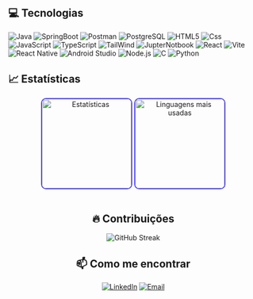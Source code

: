 ## 💻 Tecnologias
![Java](https://img.shields.io/badge/java-%23ED8B00.svg?style=for-the-badge&logo=openjdk&logoColor=white)
![SpringBoot](https://img.shields.io/badge/Spring%20Boot-6DB33F.svg?style=for-the-badge&logo=Spring-Boot&logoColor=white)
![Postman](https://img.shields.io/badge/Postman-FF6C37.svg?style=for-the-badge&logo=Postman&logoColor=white)
![PostgreSQL](https://img.shields.io/badge/PostgreSQL-4169E1.svg?style=for-the-badge&logo=PostgreSQL&logoColor=white)
![HTML5](https://img.shields.io/badge/html5-%23E34F26.svg?style=for-the-badge&logo=html5&logoColor=white)
![Css](https://img.shields.io/badge/CSS-663399.svg?style=for-the-badge&logo=CSS&logoColor=white)
![JavaScript](https://img.shields.io/badge/JavaScript-F7DF1E?style=for-the-badge&logo=javascript&logoColor=black)
![TypeScript](https://img.shields.io/badge/TypeScript-007ACC?style=for-the-badge&logo=typescript&logoColor=white)
![TailWind](https://img.shields.io/badge/Tailwind%20CSS-06B6D4.svg?style=for-the-badge&logo=Tailwind-CSS&logoColor=white)
![JupterNotbook](https://img.shields.io/badge/Jupyter-F37626.svg?style=for-the-badge&logo=Jupyter&logoColor=white)
![React](https://img.shields.io/badge/React-20232A?style=for-the-badge&logo=react&logoColor=61DAFB)
![Vite](https://img.shields.io/badge/Vite-646CFF.svg?style=for-the-badge&logo=Vite&logoColor=white)
![React Native](https://img.shields.io/badge/react_native-%2320232a.svg?style=for-the-badge&logo=react&logoColor=%2361DAFB)
![Android Studio](https://img.shields.io/badge/android%20studio-346ac1?style=for-the-badge&logo=android%20studio&logoColor=white)
![Node.js](https://img.shields.io/badge/Node.js-339933?style=for-the-badge&logo=nodedotjs&logoColor=white)
![C](https://img.shields.io/badge/c-%2300599C.svg?style=for-the-badge&logo=c&logoColor=white)
![Python](https://img.shields.io/badge/Python-3776AB?style=for-the-badge&logo=python&logoColor=white)

## 📈 Estatísticas

<div align="center">
  
<img height="180em" src="https://github-readme-stats.vercel.app/api?username=paulorsf29&show_icons=true&theme=aura&include_all_commits=true&count_private=true&bg_color=30,0f172a,1e1b4b&title_color=67e8f9&text_color=c7d2fe&icon_color=818cf8&border_color=4f46e5&border_radius=10" alt="Estatísticas" style="border: 2px solid #4f46e5; border-radius: 10px; transition: transform 0.3s ease;" onmouseover="this.style.transform='scale(1.02)'" onmouseout="this.style.transform='scale(1)'"/>

<img height="180em" src="https://github-readme-stats.vercel.app/api/top-langs/?username=paulorsf29&layout=compact&theme=aura&langs_count=8&bg_color=30,1e1b4b,0f172a&title_color=67e8f9&text_color=c7d2fe&border_color=4f46e5&border_radius=10&hide=html,css" alt="Linguagens mais usadas" style="border: 2px solid #4f46e5; border-radius: 10px; transition: transform 0.3s ease;" onmouseover="this.style.transform='scale(1.02)'" onmouseout="this.style.transform='scale(1)'"/>

</div>

<br>

<div align="center">

## 🔥 Contribuições

![GitHub Streak](https://github-readme-streak-stats.herokuapp.com/?user=paulorsf29&theme=dracula)

## 📫 Como me encontrar
[![LinkedIn](https://img.shields.io/badge/LinkedIn-0077B5?style=for-the-badge&logo=linkedin&logoColor=white)]([https://linkedin.com/in/seu-linkedin](https://www.linkedin.com/in/paulo-ricardo-fonseca-920037265/))
[![Email](https://img.shields.io/badge/Email-D14836?style=for-the-badge&logo=gmail&logoColor=white)](mailto:paulorsf229@gmail.com)
